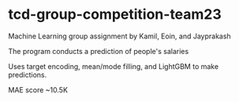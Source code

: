 # tcd-group-competition-team23

Machine Learning group assignment by Kamil, Eoin, and Jayprakash

The program conducts a prediction of people's salaries

Uses target encoding, mean/mode filling, and LightGBM to make predictions.

MAE score ~10.5K
